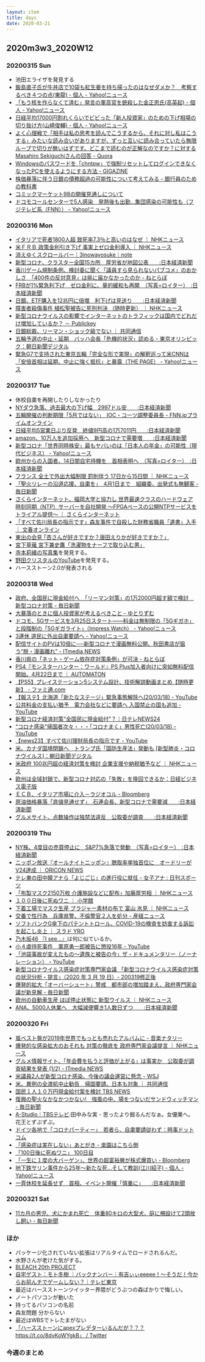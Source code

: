 ```yaml
---
layout: item
title: days
date: 2020-03-21
---
```

## 2020m3w3_2020W12

### 20200315 Sun
- 池田エライザを発見する
- [飯島直子氏が牛丼店で10袋も紅生姜を持ち帰ったのはなぜダメか？　考察するべき４つの点(東龍) - 個人 - Yahoo!ニュース](https://news.yahoo.co.jp/byline/toryu/20200315-00167908/)
- [「もう核を作らなくて済む」発言の軍高官を銃殺した金正恩氏(高英起) - 個人 - Yahoo!ニュース](https://news.yahoo.co.jp/byline/kohyoungki/20200314-00167629/)
- [日経平均17000円割れくらいでビビった「新人投資家」のための下げ相場の切り抜け方(山崎俊輔) - 個人 - Yahoo!ニュース](https://news.yahoo.co.jp/byline/syunsukeyamasaki/20200313-00167641/)
- [よく心理戦で「相手は私の思考を読んでこうするから、それに対し私はこうする」みたいな読み合いがありますが、ずっと互いに読み合っていたら無限ループで切りが無いはずです。どこまで読むのが正解なのですか？に対するMasahiro Sekiguchiさんの回答 - Quora](https://jp.quora.com/%E3%82%88%E3%81%8F%E5%BF%83%E7%90%86%E6%88%A6%E3%81%A7-%E7%9B%B8%E6%89%8B%E3%81%AF%E7%A7%81%E3%81%AE%E6%80%9D%E8%80%83%E3%82%92%E8%AA%AD%E3%82%93%E3%81%A7%E3%81%93%E3%81%86%E3%81%99%E3%82%8B%E3%81%8B%E3%82%89-/answers/196037053?ch=1&share=f809bcdf&srid=NtpES)
- [Windowsのパスワードを「chntpw」で強制リセットしてログインできなくなったPCを使えるようにする方法 - GIGAZINE](https://gigazine.net/news/20200314-chntpw/)
- [株価暴落に伴う日銀の債務超過の可能性について考えてみる - 銀行員のための教科書](https://www.financepensionrealestate.work/entry/2020/03/15/102632)
- [コミックマーケット98の開催見通しについて](https://www.comiket.co.jp/info-a/C98/C98Covid19Notice1.html)
- [ドコモコールセンターで5人感染　発熱後も出勤...集団感染の可能性も（フジテレビ系（FNN）） - Yahoo!ニュース](https://headlines.yahoo.co.jp/videonews/fnn?a=20200315-00433896-fnn-bus_all)


### 20200316 Mon
- [イタリアで死者1800人超 致死率7.3％と高いのはなぜ ｜ NHKニュース](https://www3.nhk.or.jp/news/html/20200316/k10012333151000.html)
- [米ＦＲＢ 政策金利引き下げ 事実上ゼロ金利導入 ｜ NHKニュース](https://www3.nhk.or.jp/news/html/20200316/k10012333281000.html)
- [消えゆくスクロールバー｜3inowayosuke｜note](https://note.com/3inowayosuke/n/n34ecff857469)
- [新型コロナ、クラスター全国15カ所　厚労省が地図公表　　:日本経済新聞](https://www.nikkei.com/article/DGXMZO56817600V10C20A3CE0000/)
- [香川ゲーム規制条例、検討委に聞く「議員すら見られないパブコメ」のおかしさ　「400件の反対意見」は県に届かなかったのか - ねとらぼ](https://nlab.itmedia.co.jp/nl/articles/2003/14/news038.html)
- [FRBが1%緊急利下げ　ゼロ金利に、量的緩和も再開　（写真=ロイター）　:日本経済新聞](https://www.nikkei.com/article/DGXMZO56817950W0A310C2000000/)
- [日銀、ETF購入を12兆円に倍増　利下げは見送り　　:日本経済新聞](https://www.nikkei.com/article/DGXMZO56821400W0A310C2MM0000/)
- [障害者殺傷事件 植松聖被告に死刑判決 （随時更新） ｜ NHKニュース](https://www3.nhk.or.jp/news/html/20200316/k10012333681000.html)
- [新型コロナウイルスの影響でインターネットのトラフィックは国内でどれだけ増加しているか？ － Publickey](https://www.publickey1.jp/blog/20/post_275.html)
- [日銀総裁、リーマン・ショック級でない ｜ 共同通信](https://this.kiji.is/612196224585909345)
- [五輪予選の中止・延期　バッハ会長「危機的状況」認める - 東京オリンピック：朝日新聞デジタル](https://www.asahi.com/articles/ASN3J3D7KN3FUTQP02P.html)
- [緊急G7で支持された東京五輪「完全な形で実現」の解釈巡って米CNNは「安倍首相は延期、中止に強く抵抗」と暴露（THE PAGE） - Yahoo!ニュース](https://headlines.yahoo.co.jp/hl?a=20200317-00010001-wordleafs-spo)


### 20200317 Tue
- 休校自粛を再開したりしなかったり
- [NYダウ急落、過去最大の下げ幅　2997ドル安　　:日本経済新聞](https://www.nikkei.com/article/DGXMZO56873660X10C20A3000000/)
- [五輪開催の判断期限「5月ではない」　IOC・コーツ調整委員長 - FNN.jpプライムオンライン](https://www.fnn.jp/posts/00433980CX/202003170016_CX_CX)
- [日経平均5営業日ぶり反発　終値9円高の1万7011円　　:日本経済新聞](https://www.nikkei.com/article/DGXMZO56885920X10C20A3I00000/)
- [amazon、10万人を追加採用へ　新型コロナで需要増　　:日本経済新聞](https://www.nikkei.com/article/DGXMZO56874480X10C20A3EAF000/)
- [新型コロナ「世界同時株安」最もヤバいのは「日本人の年金」の可能性（現代ビジネス） - Yahoo!ニュース](https://headlines.yahoo.co.jp/article?a=20200317-00071141-gendaibiz-bus_all)
- [欧州からの入国者、14日間自宅待機を　首相表明へ　（写真=ロイター）　:日本経済新聞](https://www.nikkei.com/article/DGXMZO56907830X10C20A3MM8000/)
- [フランス 全土で外出大幅制限 罰則伴う 17日から15日間 ｜ NHKニュース](https://www3.nhk.or.jp/news/html/20200317/k10012334781000.html)
- [「聖火リレーの沿道応援、自粛を」　4月1日まで　組織委、出発式も無観客 - 毎日新聞](https://mainichi.jp/articles/20200317/k00/00m/050/194000c)
- [さくらインターネット、福岡大学と協力し 世界最速クラスのハードウェア 時刻同期（NTP）サーバーを自社開発 ～FPGAベースの公開NTPサービスをトライアル提供～ ｜ さくらインターネット](https://www.sakura.ad.jp/information/pressreleases/2020/03/17/1968203094/)
- [「すべて佐川局長の指示です」森友事件で自殺した財務省職員「遺書」入手 ｜ 文春オンライン](https://bunshun.jp/articles/-/36667)
- [東出の会見 ｢杏さんが好きですか？唐田えりかが好きですか？」 ](https://twitter.com/Merry_new0/status/1239787444519591936)
- [宮下草薙 宮下兼史鷹「洗濯物をナーフで取り込む男」](https://twitter.com/admjpujpwd/status/1239183072043487232)
- [寺本莉緒の写真集](https://twitter.com/lespros_t_rio/status/1239510847757549568)を発見する。
- [野田クリスタルのYouTube](https://www.youtube.com/channel/UCzfagYm_ai4JjGBRedqxu9Q)を発見する。
- ハースストーン2.0が発表される

### 20200318 Wed
- [政府、全国民に現金給付へ　「リーマン対策」の1万2000円超す額で検討　新型コロナ対策 - 毎日新聞](https://mainichi.jp/articles/20200317/k00/00m/010/334000c)
- [大暴落のときに個人投資家が考えるべきこと - ゆとりずむ](https://www.yutorism.jp/entry/Depression)
- [ドコモ、5Gサービスを3月25日スタート――料金は無制限の「5Gギガホ」と段階制の「5Gギガライト」（Impress Watch） - Yahoo!ニュース](https://headlines.yahoo.co.jp/hl?a=20200318-00000053-impress-sci)
- [3連休 道民に外出自粛要請へ - Yahoo!ニュース](https://news.yahoo.co.jp/pickup/6354481)
- [配信サイトのPVは10倍に──新型コロナで漫画無料公開、秋田書店が狙う“脱・漫画離れ” - ITmedia NEWS](https://www.itmedia.co.jp/news/articles/2003/18/news114.html)
- [香川県の「ネット・ゲーム依存症対策条例」が可決 - ねとらぼ](https://nlab.itmedia.co.jp/nl/articles/2003/18/news081.html)
- [PS4『モンスターハンター：ワールド』PS Plus加入者向けに突如無料配信開始。4月22日まで ｜ AUTOMATON](https://automaton-media.com/articles/newsjp/20200318-117247/)
- [【PS5】プレイステーション5システム設計、技術解説動画まとめ【随時更新】 - ファミ通.com](https://www.famitsu.com/news/202003/19194942.html)
- [【報ステ】北海道「新たなステージ」緊急事態解除へ(20/03/18) - YouTube](https://www.youtube.com/watch?v=UcvRBsxwC2I)
- [公共料金の支払い猶予　電力会社などに要請へ 入国禁止の国も追加 - YouTube](https://www.youtube.com/watch?v=rmk8pwJYyAc)
- [新型コロナ経済対策“全国民に現金給付”？｜日テレNEWS24](http://www.news24.jp/articles/2020/03/18/04611476.html)
- [“コロナ感染”帰国者次々・・・「コロナまく」男性死亡(20/03/18) - YouTube](https://www.youtube.com/watch?v=QjsyPEtMOYg)
- [【news23】すべて佐川理財局長の指示です - YouTube](https://www.youtube.com/watch?v=7il419EUUJI)
- [米、カナダ国境閉鎖へ　トランプ氏「国防生産法」発動も [新型肺炎・コロナウイルス]：朝日新聞デジタル](https://www.asahi.com/articles/ASN3M1TDZN3LUHBI05P.html)
- [米政府 100兆円超の経済対策を検討 企業支援や納税猶予など ｜ NHKニュース](https://www3.nhk.or.jp/news/html/20200318/k10012337041000.html)
- [欧州は全域封鎖で、新型コロナ対応の「失敗」を挽回できるか：日経ビジネス電子版](https://business.nikkei.com/atcl/gen/19/00122/031800006/)
- [ＥＣＢ、イタリア市場に介入－ラジオコル - Bloomberg](https://www.bloomberg.co.jp/news/articles/2020-03-18/Q7DYTQT0G1L401)
- [原油価格暴落「底値見通せず」　石連会長、新型コロナで需要減　　:日本経済新聞](https://www.nikkei.com/article/DGXMZO57026860Z10C20A3916M00/)
- [グルメサイト、点数操作は独禁法違反　公取委が調査　　:日本経済新聞](https://www.nikkei.com/article/DGXMZO56937710Y0A310C2EA1000/)

### 20200319 Thu
- [NY株、4度目の売買停止に　S&P7%急落で発動　（写真=ロイター）　:日本経済新聞](https://www.nikkei.com/article/DGXMZO56976310Z10C20A3000000/)
- [ニッポン放送『オールナイトニッポン』聴取率単独首位に　オードリーがV24達成 ｜ ORICON NEWS](https://www.oricon.co.jp/news/2157771/full/)
- [テレ東の田中瞳アナら「よじごじ」の進行役に就任 - 女子アナ : 日刊スポーツ](https://www.nikkansports.com/entertainment/news/202003180000877.html)
- [「布製マスク2150万枚 介護施設などに配布」加藤厚労相 ｜ NHKニュース](https://www3.nhk.or.jp/news/html/20200319/k10012339641000.html)
- [１００日後に死ぬワニ ｜ 小学館](https://www.shogakukan.co.jp/books/09850125)
- [下着工場でマスク生産 ブラジャー素材の布で 富山 氷見 ｜ NHKニュース](https://www3.nhk.or.jp/news/html/20200319/k10012339921000.html)
- [交番で性行為　兵庫県警、不倫警官２人を処分 - 産経ニュース](https://www.sankei.com/west/news/200319/wst2003190021-n1.html)
- [ソフトバンクG傘下のパテントトロール、COVID-19の検査を妨害する訴訟を起こし炎上 ｜ スラド YRO](https://yro.srad.jp/story/20/03/19/148247/)
- [乃木坂46 『I see...』](https://www.youtube.com/watch?v=nGZXxzN4-Pc)は何に似ているか。
- [小４虐待死事件　栗原勇一郎被告に懲役16年 - YouTube](https://www.youtube.com/watch?v=B6xUxI3FPTo)
- [「池袋事故が変えたもの～遺族と被告の今」ザ・ドキュメンタリー（ノーナレーション） - YouTube](https://www.youtube.com/watch?v=jWGSM_8W0d8)
- [ 新型コロナウイルス感染症対策専門家会議 「新型コロナウイルス感染症対策の状況分析・提言」（2020 年 3 月 19 日）- 200319修正後](https://www.mhlw.go.jp/content/10900000/000610566.pdf)
- [爆発的拡大「オーバーシュート」警戒　都市部の増加踏まえ、政府専門家会議が新見解 - 毎日新聞](https://mainichi.jp/articles/20200319/k00/00m/010/275000c)
- [欧州の自動車生産 ほぼ停止状態に 新型ウイルス ｜ NHKニュース](https://www3.nhk.or.jp/news/html/20200319/k10012339101000.html)
- [ANA、5000人休業へ　大幅減便響き1人数日ずつ　　:日本経済新聞](https://www.nikkei.com/article/DGXMZO57010660Z10C20A3MM8000/)

### 20200320 Fri
- [嵐ベスト盤が2019年世界でもっとも売れたアルバムに - 音楽ナタリー](https://natalie.mu/music/news/372031)
- [爆発的な感染拡大のおそれも 対策の徹底を 政府専門家会議提言 ｜ NHKニュース](https://www3.nhk.or.jp/news/html/20200320/k10012341191000.html?utm_int=news_contents_news-main_001)
- [グルメ情報サイト、「年会費を払うと評価が上がる」は事実か　公取委が調査結果を発表 (1/2) - ITmedia NEWS](https://www.itmedia.co.jp/news/articles/2003/19/news130.html)
- [米議員2人が新型コロナ感染、今後の議会運営に懸念 - WSJ](https://jp.wsj.com/articles/SB10371458858357054719804586270114037398344)
- [米、異例の全渡航中止勧告　帰国要請、日本も対象 ｜ 共同通信](https://this.kiji.is/613462305399030881?c=39550187727945729)
- [国民１人１０万円現金給付案を検討 TBS NEWS](https://news.tbs.co.jp/newseye/tbs_newseye3933900.html)
- [復興の聖火なかなかつかない!　強風の中、場をつないだサンドウィッチマン - 毎日新聞](https://mainichi.jp/articles/20200320/k00/00m/040/162000c)
- [A-Studio｜TBSテレビ](https://www.tbs.co.jp/A-Studio/):田中みな実 - 思ったより掘るんだなぁ。女優業へ。花王とずぶずぶ。
- [ドイツ各地で「コロナパーティー」　若者ら、自粛要請従わず：時事ドットコム](https://www.jiji.com/jc/article?k=2020032000576&g=int)
- [「感染症は実在しない」あとがき - 楽園はこちら側](https://georgebest1969.typepad.jp/blog/2020/03/%E6%84%9F%E6%9F%93%E7%97%87%E3%81%AF%E5%AE%9F%E5%9C%A8%E3%81%97%E3%81%AA%E3%81%84%E3%81%82%E3%81%A8%E3%81%8C%E3%81%8D.html)
- [「100日後に死ぬワニ」 100日目](https://twitter.com/yuukikikuchi/status/1240946299467259905)
- [「一生に１度の大バーゲン」、世界の超富裕層が株式爆買い - Bloomberg](https://www.bloomberg.co.jp/news/articles/2020-03-20/Q7HKRPDWLU6901)
- [地下鉄サリン事件から25年～新たな死…そして教訓(江川紹子) - 個人 - Yahoo!ニュース](https://news.yahoo.co.jp/byline/egawashoko/20200320-00168463/)
- [一斉休校を延長せず　首相、イベント開催「慎重に」　　:日本経済新聞](https://www.nikkei.com/article/DGXMZO57053850Q0A320C2MM8000/)

### 20200321 Sat
- [11カ月の男児、犬にかまれ死亡　体重80キロの大型犬、庭に柵設けて2頭放し飼い - 毎日新聞](https://mainichi.jp/articles/20200321/k00/00m/040/064000c)

### ほか
- パッケージ化されていない拡張はリアルタイムでロードされるんだ。
- 水野さんが老けた気がする。
- [BLEACH 20th PROJECT](https://bleach-20th-anniversary.com/)
- [自宅ゲスト：モト冬樹 ｜バックナンバー｜有吉ぃぃeeeee！～そうだ！今からお前んチでゲームしない？｜テレビ東京](https://www.tv-tokyo.co.jp/ariyoshieeeee/backnumber/index.html?trgt=20200315)
- 最近はハースストーンツイッター界隈がどうぶつの森ばかりで悔しい。
- ノートパソコンが動いた
- 持ってるパソコンの名前
- 森友問題 分からない
- 最近はWBSでトレたまがない
- [ 「ハースストーンにapexプレデターいるんだが？？？ https://t.co/8dvKoWYgkB」 / Twitter](https://twitter.com/aneasu_game/status/1241193516841046016)

### 今週のまとめ